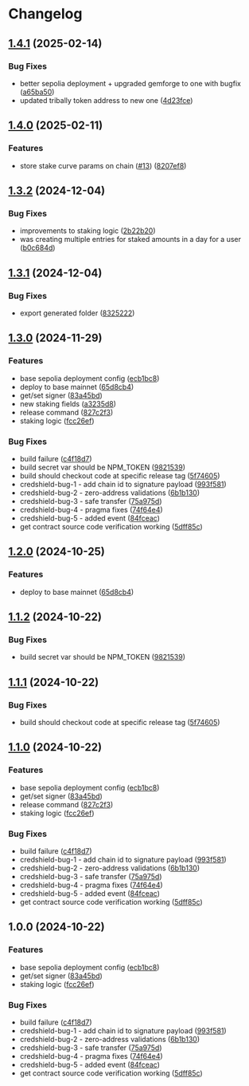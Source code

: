 # Changelog

## [1.4.1](https://github.com/Tribally-Games/contracts/compare/@tribally.games/contracts-v1.4.0...@tribally.games/contracts-v1.4.1) (2025-02-14)


### Bug Fixes

* better sepolia deployment + upgraded gemforge to one with bugfix ([a65ba50](https://github.com/Tribally-Games/contracts/commit/a65ba50ebd66e985894ac6b8b1fcc5fa1743602b))
* updated tribally token address to new one ([4d23fce](https://github.com/Tribally-Games/contracts/commit/4d23fce9bd6b930dd351d25a20ced46f243c44c4))

## [1.4.0](https://github.com/Tribally-Games/contracts/compare/@tribally.games/contracts-v1.3.2...@tribally.games/contracts-v1.4.0) (2025-02-11)


### Features

* store stake curve params on chain ([#13](https://github.com/Tribally-Games/contracts/issues/13)) ([8207ef8](https://github.com/Tribally-Games/contracts/commit/8207ef8e5f55aa1a3f0b222f3836d5b9658a1073))

## [1.3.2](https://github.com/Tribally-Games/contracts/compare/@tribally.games/contracts-v1.3.1...@tribally.games/contracts-v1.3.2) (2024-12-04)


### Bug Fixes

* improvements to staking logic ([2b22b20](https://github.com/Tribally-Games/contracts/commit/2b22b20373b584bd34dd4439aab07f49cc42b28c))
* was creating multiple entries for staked amounts in a day for a user ([b0c684d](https://github.com/Tribally-Games/contracts/commit/b0c684dbb644aef1cb339efc67a2f22193fd9ad2))

## [1.3.1](https://github.com/Tribally-Games/contracts/compare/@tribally.games/contracts-v1.3.0...@tribally.games/contracts-v1.3.1) (2024-12-04)


### Bug Fixes

* export generated folder ([8325222](https://github.com/Tribally-Games/contracts/commit/832522238a9834df6e59314d78300c642937f834))

## [1.3.0](https://github.com/Tribally-Games/contracts/compare/@tribally.games/contracts-v1.2.0...@tribally.games/contracts-v1.3.0) (2024-11-29)


### Features

* base sepolia deployment config ([ecb1bc8](https://github.com/Tribally-Games/contracts/commit/ecb1bc803d8571e787c87df70b689229d9011517))
* deploy to base mainnet ([65d8cb4](https://github.com/Tribally-Games/contracts/commit/65d8cb46b9d3025ea165f88ed3b6c9126c675c1d))
* get/set signer ([83a45bd](https://github.com/Tribally-Games/contracts/commit/83a45bd97b4c1994b88cf36650fae2acb906156b))
* new staking fields ([a3235d8](https://github.com/Tribally-Games/contracts/commit/a3235d8335b60bf8dd23db381a3f255c6423800f))
* release command ([827c2f3](https://github.com/Tribally-Games/contracts/commit/827c2f339803ed118ea4a1e11b67e041eea6c534))
* staking logic ([fcc26ef](https://github.com/Tribally-Games/contracts/commit/fcc26efcb06457ad0393ceb1ae2fb620130487b9))


### Bug Fixes

* build failure ([c4f18d7](https://github.com/Tribally-Games/contracts/commit/c4f18d71a4fd3b0d518f4516d1110170b62b15d2))
* build secret var should be NPM_TOKEN ([9821539](https://github.com/Tribally-Games/contracts/commit/98215396d8e234c0c2bf4ba25a6e0d57d54929ca))
* build should checkout code at specific release tag ([5f74605](https://github.com/Tribally-Games/contracts/commit/5f746053d0563aaaac6bf0f0818300f6684a4f08))
* credshield-bug-1 - add chain id to signature payload ([993f581](https://github.com/Tribally-Games/contracts/commit/993f581685a808021dfec819b5f485ec40b27c52))
* credshield-bug-2 - zero-address validations ([6b1b130](https://github.com/Tribally-Games/contracts/commit/6b1b13094d67bfbe39ffba8a596b2dde797ee8a3))
* credshield-bug-3 - safe transfer ([75a975d](https://github.com/Tribally-Games/contracts/commit/75a975d8566be98c44450084f8111f100a06df7e))
* credshield-bug-4 - pragma fixes ([74f64e4](https://github.com/Tribally-Games/contracts/commit/74f64e489ff0bbe06814e33a5c7fdb6427476bcd))
* credshield-bug-5 - added event ([84fceac](https://github.com/Tribally-Games/contracts/commit/84fceac138a2e9829f4e4376b623d37f9a825e1e))
* get contract source code verification working ([5dff85c](https://github.com/Tribally-Games/contracts/commit/5dff85cb275e6a822dfade1bf54420b767b26f4b))

## [1.2.0](https://github.com/Tribally-Games/contracts/compare/@tribally.games/contracts-v1.1.2...@tribally.games/contracts-v1.2.0) (2024-10-25)


### Features

* deploy to base mainnet ([65d8cb4](https://github.com/Tribally-Games/contracts/commit/65d8cb46b9d3025ea165f88ed3b6c9126c675c1d))

## [1.1.2](https://github.com/Tribally-Games/contracts/compare/@tribally.games/contracts-v1.1.1...@tribally.games/contracts-v1.1.2) (2024-10-22)


### Bug Fixes

* build secret var should be NPM_TOKEN ([9821539](https://github.com/Tribally-Games/contracts/commit/98215396d8e234c0c2bf4ba25a6e0d57d54929ca))

## [1.1.1](https://github.com/Tribally-Games/contracts/compare/@tribally.games/contracts-v1.1.0...@tribally.games/contracts-v1.1.1) (2024-10-22)


### Bug Fixes

* build should checkout code at specific release tag ([5f74605](https://github.com/Tribally-Games/contracts/commit/5f746053d0563aaaac6bf0f0818300f6684a4f08))

## [1.1.0](https://github.com/Tribally-Games/contracts/compare/@tribally.games/contracts-v1.0.0...@tribally.games/contracts-v1.1.0) (2024-10-22)


### Features

* base sepolia deployment config ([ecb1bc8](https://github.com/Tribally-Games/contracts/commit/ecb1bc803d8571e787c87df70b689229d9011517))
* get/set signer ([83a45bd](https://github.com/Tribally-Games/contracts/commit/83a45bd97b4c1994b88cf36650fae2acb906156b))
* release command ([827c2f3](https://github.com/Tribally-Games/contracts/commit/827c2f339803ed118ea4a1e11b67e041eea6c534))
* staking logic ([fcc26ef](https://github.com/Tribally-Games/contracts/commit/fcc26efcb06457ad0393ceb1ae2fb620130487b9))


### Bug Fixes

* build failure ([c4f18d7](https://github.com/Tribally-Games/contracts/commit/c4f18d71a4fd3b0d518f4516d1110170b62b15d2))
* credshield-bug-1 - add chain id to signature payload ([993f581](https://github.com/Tribally-Games/contracts/commit/993f581685a808021dfec819b5f485ec40b27c52))
* credshield-bug-2 - zero-address validations ([6b1b130](https://github.com/Tribally-Games/contracts/commit/6b1b13094d67bfbe39ffba8a596b2dde797ee8a3))
* credshield-bug-3 - safe transfer ([75a975d](https://github.com/Tribally-Games/contracts/commit/75a975d8566be98c44450084f8111f100a06df7e))
* credshield-bug-4 - pragma fixes ([74f64e4](https://github.com/Tribally-Games/contracts/commit/74f64e489ff0bbe06814e33a5c7fdb6427476bcd))
* credshield-bug-5 - added event ([84fceac](https://github.com/Tribally-Games/contracts/commit/84fceac138a2e9829f4e4376b623d37f9a825e1e))
* get contract source code verification working ([5dff85c](https://github.com/Tribally-Games/contracts/commit/5dff85cb275e6a822dfade1bf54420b767b26f4b))

## 1.0.0 (2024-10-22)


### Features

* base sepolia deployment config ([ecb1bc8](https://github.com/Tribally-Games/contracts/commit/ecb1bc803d8571e787c87df70b689229d9011517))
* get/set signer ([83a45bd](https://github.com/Tribally-Games/contracts/commit/83a45bd97b4c1994b88cf36650fae2acb906156b))
* staking logic ([fcc26ef](https://github.com/Tribally-Games/contracts/commit/fcc26efcb06457ad0393ceb1ae2fb620130487b9))


### Bug Fixes

* build failure ([c4f18d7](https://github.com/Tribally-Games/contracts/commit/c4f18d71a4fd3b0d518f4516d1110170b62b15d2))
* credshield-bug-1 - add chain id to signature payload ([993f581](https://github.com/Tribally-Games/contracts/commit/993f581685a808021dfec819b5f485ec40b27c52))
* credshield-bug-2 - zero-address validations ([6b1b130](https://github.com/Tribally-Games/contracts/commit/6b1b13094d67bfbe39ffba8a596b2dde797ee8a3))
* credshield-bug-3 - safe transfer ([75a975d](https://github.com/Tribally-Games/contracts/commit/75a975d8566be98c44450084f8111f100a06df7e))
* credshield-bug-4 - pragma fixes ([74f64e4](https://github.com/Tribally-Games/contracts/commit/74f64e489ff0bbe06814e33a5c7fdb6427476bcd))
* credshield-bug-5 - added event ([84fceac](https://github.com/Tribally-Games/contracts/commit/84fceac138a2e9829f4e4376b623d37f9a825e1e))
* get contract source code verification working ([5dff85c](https://github.com/Tribally-Games/contracts/commit/5dff85cb275e6a822dfade1bf54420b767b26f4b))
